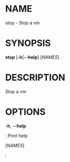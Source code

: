 # NAME

stop - Stop a vm

# SYNOPSIS

**stop** \[**-h**\|**\--help**\] \[*NAMES*\]

# DESCRIPTION

Stop a vm

# OPTIONS

**-h**, **\--help**

:   Print help

\[*NAMES*\]

:   
